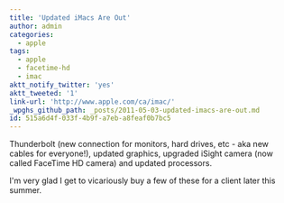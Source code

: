 ```yaml
---
title: 'Updated iMacs Are Out'
author: admin
categories:
  - apple
tags:
  - apple
  - facetime-hd
  - imac
aktt_notify_twitter: 'yes'
aktt_tweeted: '1'
link-url: 'http://www.apple.com/ca/imac/'
_wpghs_github_path: _posts/2011-05-03-updated-imacs-are-out.md
id: 515a6d4f-033f-4b9f-a7eb-a8feaf0b7bc5
---
```

<p>Thunderbolt (new connection for monitors, hard drives, etc - aka new cables for everyone!), updated graphics, upgraded iSight camera (now called FaceTime HD camera) and updated processors.</p>
<p>I'm very glad I get to vicariously buy a few of these for a client later this summer.</p>
